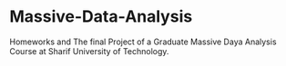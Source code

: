 # Massive-Data-Analysis

Homeworks and The final Project of a Graduate Massive Daya Analysis Course at Sharif University of Technology.
